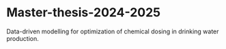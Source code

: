 # Master-thesis-2024-2025
Data-driven modelling for optimization of chemical dosing in drinking water production.
